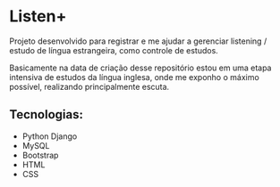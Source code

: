 # Listen+
 Projeto desenvolvido para registrar e me ajudar a gerenciar listening / estudo de língua estrangeira, como controle de estudos.

Basicamente na data de criação desse repositório estou em uma etapa intensiva de estudos da língua inglesa, onde me exponho o máximo possível, realizando principalmente escuta. 


## Tecnologias: 
* Python Django
* MySQL
* Bootstrap 
* HTML
* CSS

